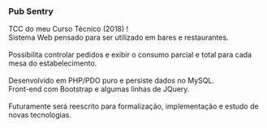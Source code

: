 ### Pub Sentry

TCC do meu Curso Técnico (2018) ! <br>
Sistema Web pensado para ser utilizado em bares e restaurantes.
<br><br>
Possibilita controlar pedidos e exibir o consumo parcial e total para cada mesa do estabelecimento.
<br><br>
Desenvolvido em PHP/PDO puro e persiste dados no MySQL.<br>
Front-end com Bootstrap e algumas linhas de JQuery.
<br><br>
Futuramente será reescrito para formalização, implementação e estudo de novas tecnologias.


